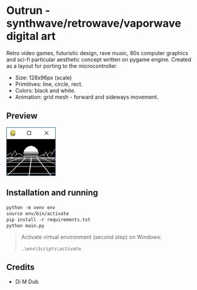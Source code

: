 # Outrun - synthwave/retrowave/vaporwave digital art

Retro video games, futuristic design, rave music, 80s computer graphics and
sci-fi particular aesthetic concept written on pygame engine.
Created as a layout for porting to the microcontroller.

-   Size: 128x96px (scale)
-   Primitives: line, circle, rect.
-   Colors: black and white.
-   Animation: grid mesh - forward and sideways movement.

## Preview

![Screenshot](screenshot.png "Screenshot")

## Installation and running

```
python -m venv env
source env/bin/activate
pip install -r requirements.txt
python main.py
```

> Activate virtual environment (second step) on Windows:
>
> ```
> .\env\Scripts\activate
> ```

## Credits

-   Di M Dub
